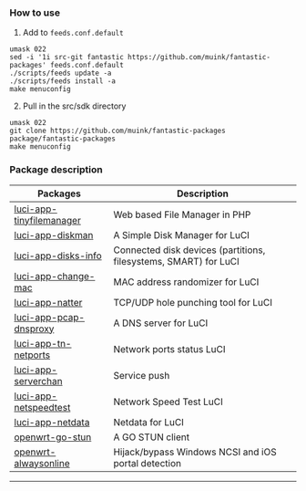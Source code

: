 ### How to use

1. Add to `feeds.conf.default`
```shell
umask 022
sed -i '1i src-git fantastic https://github.com/muink/fantastic-packages' feeds.conf.default
./scripts/feeds update -a
./scripts/feeds install -a
make menuconfig
```

2. Pull in the src/sdk directory
```shell
umask 022
git clone https://github.com/muink/fantastic-packages package/fantastic-packages
make menuconfig
```

### Package description
| Packages | Description |
| ---- | ---- |
| [luci-app-tinyfilemanager][] | Web based File Manager in PHP |
| [luci-app-diskman][] | A Simple Disk Manager for LuCI |
| [luci-app-disks-info][] | Connected disk devices (partitions, filesystems, SMART) for LuCI |
| [luci-app-change-mac][] | MAC address randomizer for LuCI |
| [luci-app-natter][] | TCP/UDP hole punching tool for LuCI |
| [luci-app-pcap-dnsproxy][] | A DNS server for LuCI |
| [luci-app-tn-netports][] | Network ports status LuCI |
| [luci-app-serverchan][] | Service push |
| [luci-app-netspeedtest][] | Network Speed Test LuCI |
| [luci-app-netdata][] | Netdata for LuCI |
| [openwrt-go-stun][] | A GO STUN client  |
| [openwrt-alwaysonline][] | Hijack/bypass Windows NCSI and iOS portal detection |

--------

[luci-app-tinyfilemanager]: https://github.com/muink/luci-app-tinyfilemanager
[luci-app-diskman]: https://github.com/lisaac/luci-app-diskman
[luci-app-disks-info]: https://github.com/gSpotx2f/luci-app-disks-info
[luci-app-change-mac]: https://github.com/muink/luci-app-change-mac
[luci-app-natter]: https://github.com/muink/luci-app-natter
[luci-app-pcap-dnsproxy]: https://github.com/muink/luci-app-pcap-dnsproxy
[luci-app-tn-netports]: https://github.com/muink/luci-app-tn-netports
[luci-app-serverchan]: https://github.com/tty228/luci-app-serverchan
[luci-app-netspeedtest]: https://github.com/muink/luci-app-netspeedtest
[luci-app-netdata]: https://github.com/muink/luci-app-netdata
[openwrt-go-stun]: https://github.com/muink/openwrt-go-stun
[openwrt-alwaysonline]: https://github.com/muink/openwrt-alwaysonline
